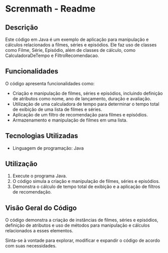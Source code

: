 # Screnmath - Readme

## Descrição
Este código em Java é um exemplo de aplicação para manipulação e cálculos relacionados a filmes, séries e episódios. Ele faz uso de classes como Filme, Série, Episódio, além de classes de cálculo, como CalculadoraDeTempo e FiltroRecomendacao.

## Funcionalidades
O código apresenta funcionalidades como:
- Criação e manipulação de filmes, séries e episódios, incluindo definição de atributos como nome, ano de lançamento, duração e avaliação.
- Utilização de uma calculadora de tempo para determinar o tempo total de exibição de uma lista de filmes e séries.
- Aplicação de um filtro de recomendação para filmes e episódios.
- Armazenamento e manipulação de filmes em uma lista.

## Tecnologias Utilizadas
- Linguagem de programação: Java

## Utilização
1. Execute o programa Java.
2. O código simula a criação e manipulação de filmes, séries e episódios.
3. Demonstra o cálculo de tempo total de exibição e a aplicação de filtros de recomendação.

## Visão Geral do Código
O código demonstra a criação de instâncias de filmes, séries e episódios, definição de atributos e uso de métodos para manipulação e cálculos relacionados a esses elementos.

Sinta-se à vontade para explorar, modificar e expandir o código de acordo com suas necessidades.

